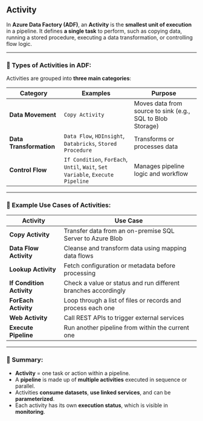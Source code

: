 ## Activity

In **Azure Data Factory (ADF)**, an **Activity** is the **smallest unit of execution** in a pipeline. It defines **a single task** to perform, such as copying data, running a stored procedure, executing a data transformation, or controlling flow logic.

---

### 🔹 Types of Activities in ADF:

Activities are grouped into **three main categories**:

| **Category**            | **Examples**                                                                   | **Purpose**                                                |
| ----------------------- | ------------------------------------------------------------------------------ | ---------------------------------------------------------- |
| **Data Movement**       | `Copy Activity`                                                                | Moves data from source to sink (e.g., SQL to Blob Storage) |
| **Data Transformation** | `Data Flow`, `HDInsight`, `Databricks`, `Stored Procedure`                     | Transforms or processes data                               |
| **Control Flow**        | `If Condition`, `ForEach`, `Until`, `Wait`, `Set Variable`, `Execute Pipeline` | Manages pipeline logic and workflow                        |

---

### 🔧 Example Use Cases of Activities:

| **Activity**              | **Use Case**                                                   |
| ------------------------- | -------------------------------------------------------------- |
| **Copy Activity**         | Transfer data from an on-premise SQL Server to Azure Blob      |
| **Data Flow Activity**    | Cleanse and transform data using mapping data flows            |
| **Lookup Activity**       | Fetch configuration or metadata before processing              |
| **If Condition Activity** | Check a value or status and run different branches accordingly |
| **ForEach Activity**      | Loop through a list of files or records and process each one   |
| **Web Activity**          | Call REST APIs to trigger external services                    |
| **Execute Pipeline**      | Run another pipeline from within the current one               |

---

### 📌 Summary:

* **Activity** = one task or action within a pipeline.
* A **pipeline** is made up of **multiple activities** executed in sequence or parallel.
* Activities **consume datasets**, **use linked services**, and can be **parameterized**.
* Each activity has its own **execution status**, which is visible in **monitoring**.
